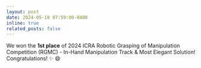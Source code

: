 ```yaml
---
layout: post
date: 2024-05-18 07:59:00-0400
inline: true
related_posts: false
---
```


We won the **1st place** of 2024 ICRA Robotic Grasping of Manipulation Competition (RGMC) - In-Hand Manipulation Track & Most Elegant Solution! Congratulations! :sparkles: :smile:

